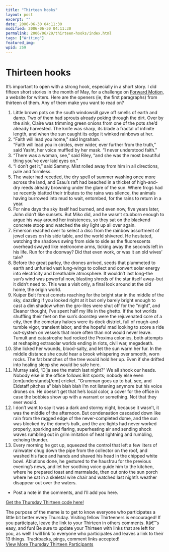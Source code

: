 ```yaml
---
title: "Thirteen hooks"
layout: post
excerpt: ""
date: 2006-06-30 04:11:30
modified: 2006-06-30 04:11:30
permalink: 2006/06/29/thirteen-hooks/index.html
tags: ["Writing"]
featured_img: 
wpid: 259
---
```


# Thirteen hooks

It’s important to open with a strong hook, especially in a short story. I did fifteen short stories in the month of May, for a challenge on [Forward Motion](http://www.fmwriters.com/), a website for writers. Here are the openers (ie, the first paragraphs) from thirteen of them. Any of them make you want to read on?

1. Little brown pots on the south windowsill gave off smells of earth and damp. Two of them had sprouts already poking through the dirt. Over by the sink, Claire was trimming green onions from one of the pots she’d already harvested. The knife was sharp, its blade a fractal of infinite length, and when the sun caught its edge it winked rainbows at her.
2. “Faith will lead you home,” said Ingraham.  
  “Faith will lead you in circles, ever wider, ever further from the truth,” said Yasht, her voice muffled by her mask. “I never understood faith.”
3. “There was a woman, see,” said Riley, “and she was the most beautiful thing you’ve ever laid eyes on.”
4. “I don’t get it,” said Sammy. Mist rolled away from him in all directions, pale and formless.
5. The water had receded, the dry spell of summer washing once more across the land, and Esau’s raft had beached in a thicket of high-and-dry reeds already browning under the glare of the sun. Where frogs had so recently blatted their tributes to the rains was silence, the animals having burrowed into mud to wait, entombed, for the rains to return in a year.
6. For nine days the sky itself had burned, and even now, five years later, John didn’t like sunsets. But Miko did, and he wasn’t stubborn enough to argue his way around her insistences, so they sat on the blackend concrete stoop and watched the sky light up all over again.
7. Emerson reached over to select a disc from the rainbow assortment of jewel cases on his side table, and the world shivered. He hesitated, watching the shadows swing from side to side as the fluorescents overhead swayed like metronome arms, ticking away the seconds left in his life. Run for the doorway? Did that even work, or was it an old wives’ tale?
8. Before the great parley, the drones arrived, seeds that plummeted to earth and unfurled vast lung-wings to collect and convert solar energy into electricity and breathable atmosphere. It wouldn’t last long–the sun’s wind was powerful now, blasting shreds of the star itself away–but it didn’t need to. This was a visit only, a final look around at the old home, the origin world.
9. Kuiper Belt forest comets reaching for the bright star in the middle of the sky, dazzling if you looked right at it but only barely bright enough to cast a dim shadow when the gro-lites were shut off for the “night”, and Eleanor thought, I’ve spent half my life in the ghetto. If the hot worlds shuffling their feet on the sun’s doorstep were the rejuvenated core of a city, then the cometary haloes were its dock district, full of rough-and-tumble vigor, transient labor, and the hopeful mad looking to score a ride out-system on vessels that more often than not would never leave. Tumult and catastrophe had rocked the Proxima colonies, both attempts at reshaping extrasolar worlds ending in riots, civil war, megadeath.
10. She licked her wounds, blood-salty, and let the sun warm her fur. In the middle distance she could hear a brook whispering over smooth, worn rocks. The fat branches of the tree would hold her up. Even if she drifted into healing sleep she would be safe here.
11. Murray said, “D’ja see the match last night?” We all shook our heads. Nobody else in the office follows Brit sports; nobody else even \[em\]understands\[/em\] cricket. “Grumman goes up to bat, see, and Eldstaff pitches a” blah blah blah I’m not listening anymore but his voice drones on. He doesn’t get that he’s local color, a cover for the office in case the bobbies show up with a warrant or something. Not that they ever would.
12. I don’t want to say it was a dark and stormy night, because it wasn’t, it was the middle of the afternoon. But condensation cascaded down like rain from the ragged edge of the never-completed dome, and the sun was blocked by the dome’s bulk, and the arc lights had never worked properly, sparking and flaring, superheating air and sending shock waves rumbling out in grim imitation of heat lightning and rumbling, echoing thunder.
13. Every morning he got up, squeezed the control that left a few liters of rainwater chug down the pipe from the collector on the roof, and washed his face and hands and shaved his head in the chipped white bowl. Ablutions done, he gestured to the hausfrau for the previous evening’s news, and let her soothing voice guide him to the kitchen, where he prepared toast and marmalade, then out onto the sun porch where he sat in a skeletal wire chair and watched last night’s weather disappear out over the waters.

- Post a note in the comments, and I’ll add you here.

[Get the Thursday Thirteen code here!](http://www.mysuspensionofdisbelief.com/?page_id=208)

The purpose of the meme is to get to know everyone who participates a little bit better every Thursday. Visiting fellow Thirteeners is encouraged! If you participate, leave the link to your Thirteen in others comments. Itâ€™s easy, and fun! Be sure to update your Thirteen with links that are left for you, as well! I will link to everyone who participates and leaves a link to their 13 things. Trackbacks, pings, comment links accepted!  
[View More Thursday Thirteen Participants](http://technorati.com/tag/thursday+thirteen)